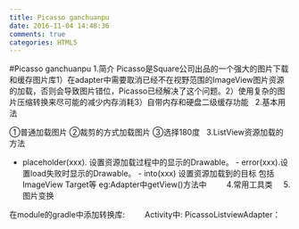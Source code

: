 ```yaml
---
title: Picasso ganchuanpu
date: 2016-11-04 14:48:36
comments: true
categories: HTML5
---
```


#Picasso ganchuanpu
1.简介
Picasso是Square公司出品的一个强大的图片下载和缓存图片库1）在adapter中需要取消已经不在视野范围的ImageView图片资源的加载，否则会导致图片错位，Picasso已经解决了这个问题。2）使用复杂的图片压缩转换来尽可能的减少内存消耗3）自带内存和硬盘二级缓存功能
 
2.基本用法

①普通加载图片
②裁剪的方式加载图片
③选择180度
 
3.ListView资源加载的方法
 - placeholder(xxx). 设置资源加载过程中的显示的Drawable。	- error(xxx).设置load失败时显示的Drawable。	- into(xxx) 设置资源加载到的目标 包括ImageView Target等
eg:Adapter中getView()方法中
　　
4.常用工具类
 
 
5.图片变换

在module的gradle中添加转换库:
　　
Activity中:
PicassoListviewAdapter：
　　
